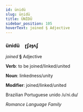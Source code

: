 ```yaml
---
id: ünidü
slug: ünidü
title: ÜNİDÜ
sidebar_position: 105
hoverText: joined § Adjective
---
```


### ünidü&emsp;<span kind="abugida">ɽʄƨɟʌʄ</span>

*joined* **§** Adjective

**Verb**: to be joined/linked/united

**Noun**: linkedness/unity

**Modifier**: joined/linked/united

Brazilian Portuguese unido /uˈni.du/

*Romance Language Family*